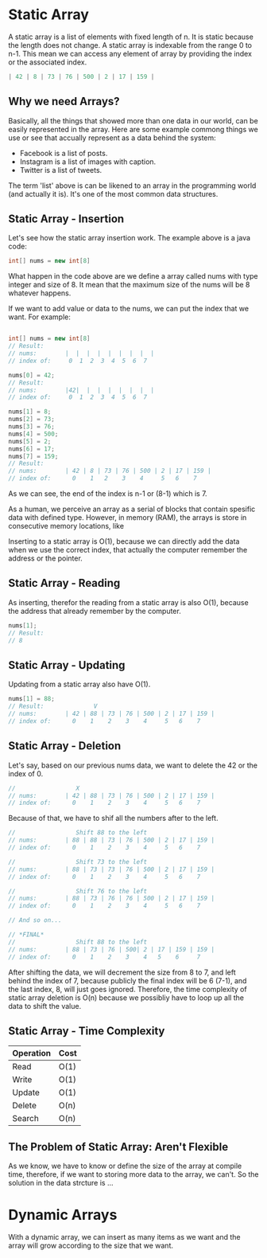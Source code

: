 # Static Array

A static array is a list of elements with fixed length of n. It is static because the length does not change. A static array is indexable from the range 0 to n-1. This mean we can access any element of array by providing the index or the associated index.

```ts
| 42 | 8 | 73 | 76 | 500 | 2 | 17 | 159 |
```

## Why we need Arrays?

Basically, all the things that showed more than one data in our world, can be easily represented in the array. Here are some example commong things we use or see that accually represent as a data behind the system:

- Facebook is a list of posts.
- Instagram is a list of images with caption.
- Twitter is a list of tweets.

The term 'list' above is can be likened to an array in the programming world (and actually it is). It's one of the most common data structures.

## Static Array - Insertion

Let's see how the static array insertion work. The example above is a java code:

```java
int[] nums = new int[8]
```

What happen in the code above are we define a array called nums with type integer and size of 8. It mean that the maximum size of the nums will be 8 whatever happens.

If we want to add value or data to the nums, we can put the index that we want. For example:

```java

int[] nums = new int[8]
// Result:
// nums:        |  |  |  |  |  |  |  |  |  
// index of:     0  1  2  3  4  5  6  7

nums[0] = 42;
// Result:
// nums:        |42|  |  |  |  |  |  |  |  
// index of:     0  1  2  3  4  5  6  7

nums[1] = 8;
nums[2] = 73;
nums[3] = 76;
nums[4] = 500;
nums[5] = 2;
nums[6] = 17;
nums[7] = 159;
// Result:
// nums:        | 42 | 8 | 73 | 76 | 500 | 2 | 17 | 159 |  
// index of:      0    1   2    3    4     5   6    7
```

As we can see, the end of the index is n-1 or (8-1) which is 7.

As a human, we perceive an array as a serial of blocks that contain spesific data with defined type. However, in memory (RAM), the arrays is store in consecutive memory locations, like

Inserting to a static array is O(1), because we can directly add the data when we use the correct index, that actually the computer remember the address or the pointer.

## Static Array - Reading

As inserting, therefor the reading from a static array is also O(1), because the address that already remember by the computer.

```java
nums[1];
// Result:
// 8
```

## Static Array - Updating

Updating from a static array also have O(1).

```java
nums[1] = 88;
// Result:              V
// nums:        | 42 | 88 | 73 | 76 | 500 | 2 | 17 | 159 |  
// index of:      0    1    2    3    4     5   6    7
```

## Static Array - Deletion

Let's say, based on our previous nums data, we want to delete the 42 or the index of 0. 

```java
//                 X
// nums:        | 42 | 88 | 73 | 76 | 500 | 2 | 17 | 159 |  
// index of:      0    1    2    3    4     5   6    7
```

Because of that, we have to shif all the numbers after to the left. 

```java
//                 Shift 88 to the left
// nums:        | 88 | 88 | 73 | 76 | 500 | 2 | 17 | 159 |  
// index of:      0    1    2    3    4     5   6    7

//                 Shift 73 to the left
// nums:        | 88 | 73 | 73 | 76 | 500 | 2 | 17 | 159 |  
// index of:      0    1    2    3    4     5   6    7

//                 Shift 76 to the left
// nums:        | 88 | 73 | 76 | 76 | 500 | 2 | 17 | 159 |  
// index of:      0    1    2    3    4     5   6    7

// And so on... 

// *FINAL*
//                 Shift 88 to the left
// nums:        | 88 | 73 | 76 | 500| 2 | 17 | 159 | 159 |  
// index of:      0    1    2    3    4   5    6     7
```

After shifting the data, we will decrement the size from 8 to 7, and left behind the index of 7, because publicly the final index will be 6 (7-1), and the last index, 8, will just goes ignored. Therefore, the time complexity of static array deletion is O(n) because we possibliy have to loop up all the data to shift the value.

## Static Array - Time Complexity

| Operation | Cost |
| :-------- | :--- |
| Read      | O(1) |
| Write     | O(1) |
| Update    | O(1) |
| Delete    | O(n) |
| Search    | O(n) |

## The Problem of Static Array: Aren't Flexible

As we know, we have to know or define the size of the array at compile time, therefore, if we want to storing more data to the array, we can't. So the solution in the data strcture is ...

# Dynamic Arrays

With a dynamic array, we can insert as many items as we want and the array will grow according to the size that  we want. 